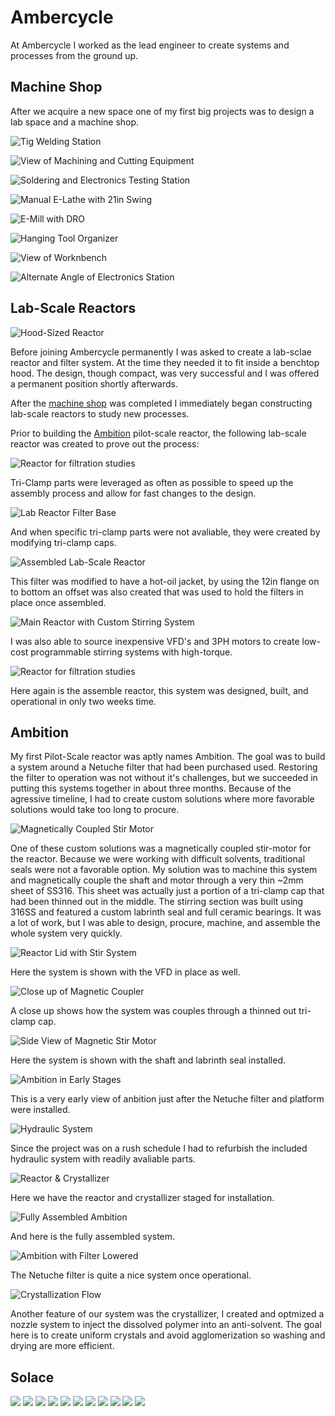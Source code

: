 # Ambercycle

At Ambercycle I worked as the lead engineer to create systems and processes from the ground up. 

## Machine Shop

After we acquire a new space one of my first big projects was to design a lab space and a machine shop.

![Tig Welding Station](ambercycle/machine-shop/20190109_185042.jpg)


![View of Machining and Cutting Equipment](ambercycle/machine-shop/20200729_183314.jpg)


![Soldering and Electronics Testing Station](ambercycle/machine-shop/20200729_183319.jpg)


![Manual E-Lathe with 21in Swing](ambercycle/machine-shop/20200729_183326.jpg)


![E-Mill with DRO](ambercycle/machine-shop/20200729_183329.jpg)


![Hanging Tool Organizer](ambercycle/machine-shop/20200729_183332.jpg)


![View of Worknbench](ambercycle/machine-shop/20200729_183335.jpg)


![Alternate Angle of Electronics Station](ambercycle/machine-shop/20200729_183340.jpg)


## Lab-Scale Reactors

![Hood-Sized Reactor](ambercycle/lab-scale-reactors/Ambercycle-HoodReactor-1.jpg)

Before joining Ambercycle permanently I was asked to create a lab-sclae reactor and filter system.
At the time they needed it to fit inside a benchtop hood. The design, though compact, was very successful and I was offered a permanent position shortly afterwards. 


After the [machine shop](#machine-shop) was completed I immediately began constructing lab-scale reactors to study new processes.

Prior to building the [Ambition](#ambition) pilot-scale reactor, the following lab-scale reactor was created to prove out the process:

![Reactor for filtration studies](ambercycle/lab-scale-reactors/20190227_144941.jpg)

Tri-Clamp parts were leveraged as often as possible to speed up the assembly process and allow for fast changes to the design.

![Lab Reactor Filter Base](ambercycle/lab-scale-reactors/20190222_172235.jpg)

And when specific tri-clamp parts were not avaliable, they were created by modifying tri-clamp caps.

![Assembled Lab-Scale Reactor](ambercycle/lab-scale-reactors/20190225_192345.jpg)

This filter was modified to have a hot-oil jacket, by using the 12in flange on to bottom an offset was also created that was used to hold the filters in place once assembled.

![Main Reactor with Custom Stirring System](ambercycle/lab-scale-reactors/20190225_192348.jpg)

I was also able to source inexpensive VFD's and 3PH motors to create low-cost programmable stirring systems with high-torque.

![Reactor for filtration studies](ambercycle/lab-scale-reactors/20190227_144941.jpg)

Here again is the assemble reactor, this system was designed, built, and operational in only two weeks time. 


## Ambition

My first Pilot-Scale reactor was aptly names Ambition. The goal was to build a system around a Netuche filter that had been purchased used.
Restoring the filter to operation was not without it's challenges, but we succeeded in putting this systems together in about three months.
Because of the agressive timeline, I had to create custom solutions where more favorable solutions would take too long to procure.

![Magnetically Coupled Stir Motor](ambercycle/ambition/20190321_164617.jpg)

One of these custom solutions was a magnetically coupled stir-motor for the reactor. 
Because we were working with difficult solvents, traditional seals were not a favorable option.
My solution was to machine this system and magnetically couple the shaft and motor through a very thin ~2mm sheet of SS316.
This sheet was actually just a portion of a tri-clamp cap that had been thinned out in the middle.
The stirring section was built using 316SS and featured a custom labrinth seal and full ceramic bearings.
It was a lot of work, but I was able to design, procure, machine, and assemble the whole system very quickly.

![Reactor Lid with Stir System](ambercycle/ambition/20190329_161427.jpg)

Here the system is shown with the VFD in place as well.

![Close up of Magnetic Coupler](ambercycle/ambition/20190329_161437.jpg)

A close up shows how the system was couples through a thinned out tri-clamp cap.

![Side View of Magnetic Stir Motor](ambercycle/ambition/20190331_154336.jpg)

Here the system is shown with the shaft and labrinth seal installed.

![Ambition in Early Stages](ambercycle/ambition/20190425_194559.jpg)

This is a very early view of anbition just after the Netuche filter and platform were installed.

![Hydraulic System](ambercycle/ambition/20190426_181726.jpg)

Since the project was on a rush schedule I had to refurbish the included hydraulic system with readily avaliable parts.

![Reactor & Crystallizer](ambercycle/ambition/20190506_172025.jpg)

Here we have the reactor and crystallizer staged for installation.

![Fully Assembled Ambition](ambercycle/ambition/20190517_150904(0).jpg)

And here is the fully assembled system.

![Ambition with Filter Lowered](ambercycle/ambition/20190517_150913.jpg)

The Netuche filter is quite a nice system once operational.

![Crystallization Flow](ambercycle/ambition/Pi7_Gif.gif)

Another feature of our system was the crystallizer, I created and optmized a nozzle system to inject the dissolved polymer into an anti-solvent.
The goal here is to create uniform crystals and avoid agglomerization so washing and drying are more efficient.


## Solace

![](ambercycle/solace/20191008_201252.jpg)
![](ambercycle/solace/20191022_154650.jpg)
![](ambercycle/solace/20191031_165125.jpg)
![](ambercycle/solace/20191031_165137.jpg)
![](ambercycle/solace/20191031_165150.jpg)
![](ambercycle/solace/20191031_171859.jpg)
![](ambercycle/solace/20200220_154308.jpg)
![](ambercycle/solace/20200805_184217.jpg)
![](ambercycle/solace/20200805_184221.jpg)
![](ambercycle/solace/20200825_142905.jpg)
![](ambercycle/solace/20200828_122226.jpg)
